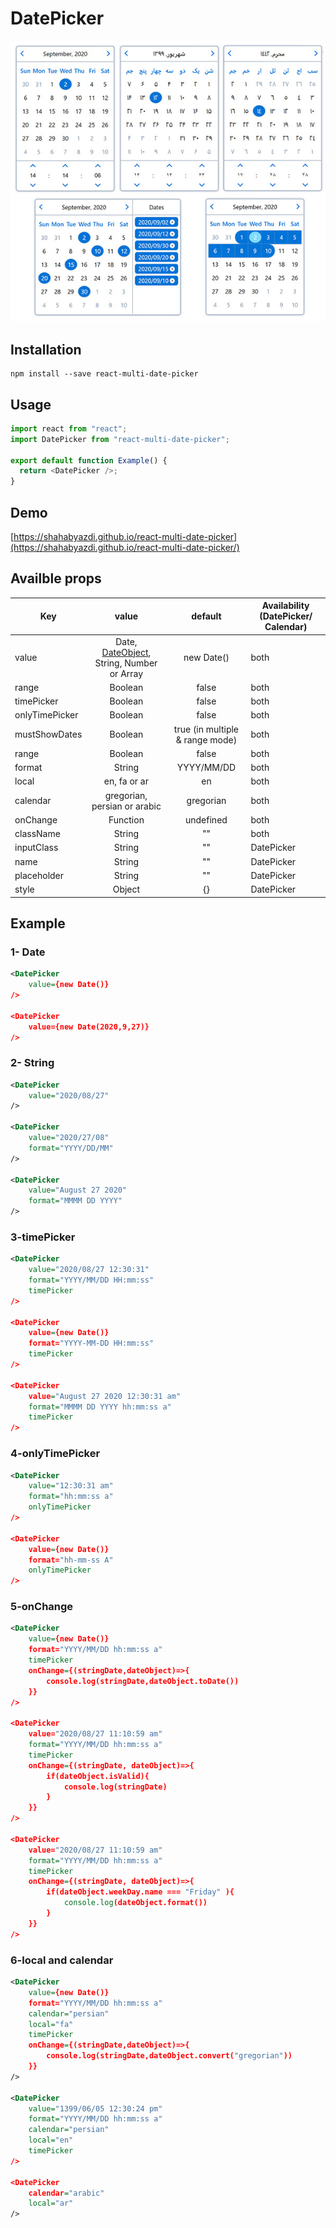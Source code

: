 # DatePicker

![DatePicker](/screenshot/screenshot.jpg?raw=true)

## Installation

```code
npm install --save react-multi-date-picker
```

## Usage

```javascript
import react from "react";
import DatePicker from "react-multi-date-picker";

export default function Example() {
  return <DatePicker />;
}
```

## Demo

[https://shahabyazdi.github.io/react-multi-date-picker](https://shahabyazdi.github.io/react-multi-date-picker/)

## Availble props

| Key            |                                             value                                             |             default             | Availability (DatePicker/ Calendar) |
| -------------- | :-------------------------------------------------------------------------------------------: | :-----------------------------: | ----------------------------------- |
| value          | Date, [DateObject](https://github.com/shahabyazdi/react-date-object), String, Number or Array |           new Date()            | both                                |
| range          |                                            Boolean                                            |              false              | both                                |
| timePicker     |                                            Boolean                                            |              false              | both                                |
| onlyTimePicker |                                            Boolean                                            |              false              | both                                |
| mustShowDates  |                                            Boolean                                            | true (in multiple & range mode) | both                                |
| range          |                                            Boolean                                            |              false              | both                                |
| format         |                                            String                                             |           YYYY/MM/DD            | both                                |
| local          |                                         en, fa or ar                                          |               en                | both                                |
| calendar       |                                 gregorian, persian or arabic                                  |            gregorian            | both                                |
| onChange       |                                           Function                                            |            undefined            | both                                |
| className      |                                            String                                             |               ""                | both                                |
| inputClass     |                                            String                                             |               ""                | DatePicker                          |
| name           |                                            String                                             |               ""                | DatePicker                          |
| placeholder    |                                            String                                             |               ""                | DatePicker                          |
| style          |                                            Object                                             |               {}                | DatePicker                          |

## Example

### 1- Date

```xml
<DatePicker
    value={new Date()}
/>

<DatePicker
    value={new Date(2020,9,27)}
/>

```

### 2- String

```xml
<DatePicker
    value="2020/08/27"
/>

<DatePicker
    value="2020/27/08"
    format="YYYY/DD/MM"
/>

<DatePicker
    value="August 27 2020"
    format="MMMM DD YYYY"
/>
```

### 3-timePicker

```xml
<DatePicker
    value="2020/08/27 12:30:31"
    format="YYYY/MM/DD HH:mm:ss"
    timePicker
/>

<DatePicker
    value={new Date()}
    format="YYYY-MM-DD HH:mm:ss"
    timePicker
/>

<DatePicker
    value="August 27 2020 12:30:31 am"
    format="MMMM DD YYYY hh:mm:ss a"
    timePicker
/>
```

### 4-onlyTimePicker

```xml
<DatePicker
    value="12:30:31 am"
    format="hh:mm:ss a"
    onlyTimePicker
/>

<DatePicker
    value={new Date()}
    format="hh-mm-ss A"
    onlyTimePicker
/>
```

### 5-onChange

```xml
<DatePicker
    value={new Date()}
    format="YYYY/MM/DD hh:mm:ss a"
    timePicker
    onChange={(stringDate,dateObject)=>{
        console.log(stringDate,dateObject.toDate())
    }}
/>

<DatePicker
    value="2020/08/27 11:10:59 am"
    format="YYYY/MM/DD hh:mm:ss a"
    timePicker
    onChange={(stringDate, dateObject)=>{
        if(dateObject.isValid){
            console.log(stringDate)
        }
    }}
/>

<DatePicker
    value="2020/08/27 11:10:59 am"
    format="YYYY/MM/DD hh:mm:ss a"
    timePicker
    onChange={(stringDate, dateObject)=>{
        if(dateObject.weekDay.name === "Friday" ){
            console.log(dateObject.format())
        }
    }}
/>
```

### 6-local and calendar

```xml
<DatePicker
    value={new Date()}
    format="YYYY/MM/DD hh:mm:ss a"
    calendar="persian"
    local="fa"
    timePicker
    onChange={(stringDate,dateObject)=>{
        console.log(stringDate,dateObject.convert("gregorian"))
    }}
/>

<DatePicker
    value="1399/06/05 12:30:24 pm"
    format="YYYY/MM/DD hh:mm:ss a"
    calendar="persian"
    local="en"
    timePicker
/>

<DatePicker
    calendar="arabic"
    local="ar"
/>

```
